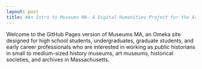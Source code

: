 ```yaml
---
layout: post
title: #An Intro to Museums MA- A Digital Humanities Project for the Aspiring Museum Professional
---
```


Welcome to the GitHub Pages version of Museums MA, an Omeka site designed for high school students, undergraduates, graduate students, and early career professionals who are interested in working as public historians in small to medium-sized history museums, art museums, historical societies, and archives in Massachusetts. 